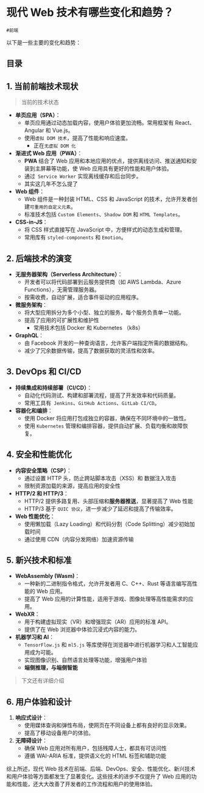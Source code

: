 
# 现代 Web 技术有哪些变化和趋势？


`#前端` 

以下是一些主要的变化和趋势：


## 目录
<!-- toc -->
 ## 1. 当前前端技术现状 

> 当前的技术状态

- **单页应用（SPA）**：
	- 单页应用通过动态加载内容，使用户体验更加流畅。常用框架有 React、Angular 和 Vue.js。
	- 使用`虚拟 DOM 技术`，提高了性能和响应速度。
		- 正在`无虚拟 DOM 化`
- **渐进式 Web 应用（PWA）**：
	- **PWA** 结合了 Web 应用和本地应用的优点，提供离线访问、推送通知和安装到主屏幕等功能，使 Web 应用具有更好的性能和用户体验。
	- 通过` Service Worker` 实现离线缓存和后台同步。
	- 其实这几年不怎么提了
- **Web 组件**：
	- Web 组件是一种封装 HTML、CSS 和 JavaScript 的技术，允许开发者创建`可重用的自定义元素`。
	- 标准技术包括 `Custom Elements`、`Shadow DOM` 和 `HTML Templates`。
- **CSS-in-JS**：
	- 将 CSS 样式直接写在 JavaScript 中，方便样式的动态生成和管理。
	- 常用库有 `styled-components` 和 `Emotion`。

## 2. 后端技术的演变

- **无服务器架构（Serverless Architecture）**：
	- 开发者可以将代码部署到云服务提供商（如 AWS Lambda、Azure Functions），无需管理服务器。
	- 按需收费，自动扩展，适合事件驱动的应用程序。
- **微服务架构**：
	- 将大型应用拆分为多个小型、独立的服务，每个服务负责单一功能。
	- 提高了应用的可扩展性和维护性
		- 常用技术包括 Docker 和 Kubernetes （k8s）
- **GraphQL**：
	- 由 Facebook 开发的一种查询语言，允许客户端指定所需的数据结构。
	- 减少了冗余数据传输，提高了数据获取的灵活性和效率。

## 3. DevOps 和 CI/CD

- **持续集成和持续部署（CI/CD）**：
	- 自动化代码测试、构建和部署流程，提高了开发效率和代码质量。
	- 常用工具有` Jenkins`、`GitHub Actions`、`GitLab CI/CD`。
- **容器化和编排**：
	- 使用 Docker 将应用打包成独立的容器，确保在不同环境中的一致性。
	- 使用 `Kubernetes` 管理和编排容器，提供自动扩展、负载均衡和故障恢复。

## 4. 安全和性能优化

- **内容安全策略（CSP）**：
	- 通过设置 HTTP 头，防止跨站脚本攻击（XSS）和 数据注入攻击
	- 限制资源加载的来源，提高应用的安全性
- **HTTP/2 和 HTTP/3**：
	- HTTP/2 提供多路复用、头部压缩和**服务器推送**，显著提高了 Web 性能
	- HTTP/3 基于 `QUIC 协议`，进一步减少了延迟和提高了传输效率。
- **Web 性能优化**：
	- 使用懒加载（Lazy Loading）和代码分割（Code Splitting）减少初始加载时间
	- 通过使用 CDN（内容分发网络）加速资源传输

## 5. 新兴技术和标准

- **WebAssembly (Wasm)**：
	- 一种新的二进制指令格式，允许开发者用 C、C++、Rust 等语言编写高性能的 Web 应用。
	- 提高了 Web 应用的计算性能，适用于游戏、图像处理等高性能需求的应用。
- **WebXR**：
	- 用于构建虚拟现实（VR）和增强现实（AR）应用的标准 API。
	- 提供了在 Web 浏览器中体验沉浸式内容的能力。
- **机器学习和 AI**：
	- `TensorFlow.js` 和 `ml5.js` 等库使得在浏览器中进行机器学习和人工智能应用成为可能。
	- 实现图像识别、自然语言处理等功能，增强用户体验
	- **端侧推理，与端侧智能**

> 下文还有详细介绍

## 6. 用户体验和设计

1. **响应式设计**：
	- 使用媒体查询和弹性布局，使网页在不同设备上都有良好的显示效果。
	- 提高了移动设备用户的体验。
1. **无障碍设计**：
	- 确保 Web 应用对所有用户，包括残障人士，都具有可访问性
	- 遵循 WAI-ARIA 标准，提供语义化的 HTML 标签和辅助功能

综上所述，现代 Web 技术在前端、后端、DevOps、安全、性能优化、新兴技术和用户体验等方面都发生了显著变化。这些技术的进步不仅提升了 Web 应用的功能和性能，还大大改善了开发者的工作流程和用户的使用体验。
